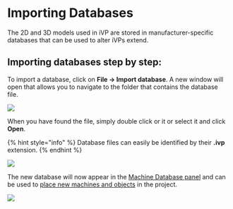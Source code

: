 # Importing Databases

The 2D and 3D models used in iVP are stored in manufacturer-specific databases that can be used to alter iVPs extend.

## Importing databases step by step:

To import a database, click on **File -> Import database**. A new window will open that allows you to navigate to the folder that contains the database file.

![](../../../.gitbook/assets/iVP\_import\_database\_menu\_entry.jpg)

When you have found the file, simply double click or it or select it and click **Open**.

{% hint style="info" %}
Database files can easily be identified by their **.ivp** extension.
{% endhint %}

![](../../../.gitbook/assets/iVP\_import\_database\_dialogue.jpg)

The new database will now appear in the [Machine Database panel](../user-interface/machine-database-panel.md) and can be used to [place new machines and objects](../machines/first-steps-with-3d-object.md) in the project.

![](../../../.gitbook/assets/ivp\_interface\_machine\_database\_database\_panel.jpg)
